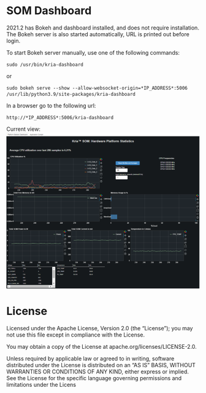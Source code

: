 # SOM Dashboard

2021.2 has Bokeh and dashboard installed, and does not require installation. The Bokeh server is also started automatically, URL is printed out before login.

To start Bokeh server manually, use one of the following commands:

    sudo /usr/bin/kria-dashboard

or

    sudo bokeh serve --show --allow-websocket-origin=*IP_ADDRESS*:5006 /usr/lib/python3.9/site-packages/kria-dashboard

In a browser go to the following url:

    http://*IP_ADDRESS*:5006/kria-dashboard

Current view:
![Alt text](snapshot1.PNG?raw=true "Title")


# License

Licensed under the Apache License, Version 2.0 (the “License”); you may not use this file except in compliance with the License.

You may obtain a copy of the License at apache.org/licenses/LICENSE-2.0.

Unless required by applicable law or agreed to in writing, software distributed under the License is distributed on an “AS IS” BASIS, WITHOUT WARRANTIES OR CONDITIONS OF ANY KIND, either express or implied. See the License for the specific language governing permissions and limitations under the Licens
